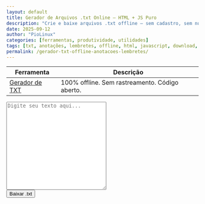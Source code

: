 ```yaml
---
layout: default
title: Gerador de Arquivos .txt Online — HTML + JS Puro
description: "Crie e baixe arquivos .txt offline — sem cadastro, sem nuvem, só HTML+JS. Ideal para anotações, lembretes e configurações."
date: 2025-09-12
author: "PioLinux"
categories: [ferramentas, produtividade, utilidades]
tags: [txt, anotações, lembretes, offline, html, javascript, download, ferramenta-evergreen]
permalink: /gerador-txt-offline-anotacoes-lembretes/
---
```




<section>





<table class="evergreen-table">
  <thead>
    <tr>
      <th>Ferramenta</th>
      <th>Descrição</th>
    </tr>
  </thead>
  <tbody>
    <tr>
      <td data-label="Ferramenta"><a href="/utilitarios/gerador-txt.html">Gerador de TXT</a></td>
      <td data-label="Descrição">100% offline. Sem rastreamento. Código aberto.</td>
    </tr>
  </tbody>
</table>


 <textarea id="content" placeholder="Digite seu texto aqui..." rows="15" cols="30"></textarea>
<br>
<button onclick="downloadTxt()">Baixar .txt</button>

  <script>
    function downloadTxt() {
      const text = document.getElementById('content').value;
      const blob = new Blob([text], { type: 'text/plain' });
      const url = URL.createObjectURL(blob);
      const a = document.createElement('a');
      a.href = url;
      a.download = 'anotacao.txt';
      a.click();
      URL.revokeObjectURL(url);
    }
  </script>
</section>
